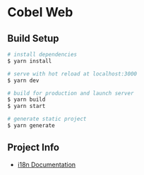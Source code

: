 # Cobel Web

## Build Setup

```bash
# install dependencies
$ yarn install

# serve with hot reload at localhost:3000
$ yarn dev

# build for production and launch server
$ yarn build
$ yarn start

# generate static project
$ yarn generate
```

## Project Info

- [i18n Documentation](https://kazupon.github.io/vue-i18n/)
